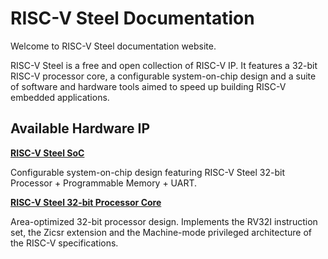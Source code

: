 # **RISC-V Steel** Documentation

Welcome to RISC-V Steel documentation website.

RISC-V Steel is a free and open collection of RISC-V IP. It features a 32-bit RISC-V processor core, a configurable system-on-chip design and a suite of software and hardware tools aimed to speed up building RISC-V embedded applications.

## Available Hardware IP

**[RISC-V Steel SoC](soc-reference.md)**
  
Configurable system-on-chip design featuring RISC-V Steel 32-bit Processor + Programmable Memory + UART.

**[RISC-V Steel 32-bit Processor Core](core-reference.md)**

Area-optimized 32-bit processor design. Implements the RV32I instruction set, the Zicsr extension and the Machine-mode privileged architecture of the RISC-V specifications.